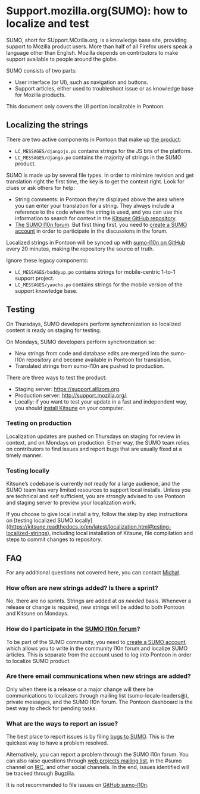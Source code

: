 # Support.mozilla.org(SUMO): how to localize and test

SUMO, short for SUpport.MOzilla.org, is a knowledge base site, providing support to Mozilla product users. More than half of all Firefox users speak a language other than English. Mozilla depends on contributors to make support available to people around the globe.

SUMO consists of two parts:

* User interface (or UI), such as navigation and buttons.
* Support articles, either used to troubleshoot issue or as knowledge base for Mozilla products.

This document only covers the UI portion localizable in Pontoon.

## Localizing the strings

There are two active components in Pontoon that make up [the product](https://pontoon.mozilla.org/projects/sumo):

* `LC_MESSAGES/djangojs.po` contains strings for the JS bits of the platform.
* `LC_MESSAGES/django.po` contains the majority of strings in the SUMO product.

SUMO is made up by several file types. In order to minimize revision and get translation right the first time, the key is to get the context right. Look for clues or ask others for help:

* String comments: in Pontoon they’re displayed above the area where you can enter your translation for a string. They always include a reference to the code where the string is used, and you can use this information to search for context in the [Kitsune GitHub repository](https://github.com/mozilla/kitsune).
* [The SUMO l10n forum](https://support.mozilla.org/forums/l10n-forum). But first thing first, you need to [create a SUMO account](https://support.mozilla.org/users/authcontributor) in order to participate in the discussions in the forum.

Localized strings in Pontoon will be synced up with [sumo-l10n on GitHub](https://github.com/mozilla-l10n/sumo-l10n) every 20 minutes, making the repository the source of truth.

Ignore these legacy components:

* `LC_MESSAGES/buddyup.po` contains strings for mobile-centric 1-to-1 support project.
* `LC_MESSAGES/yaocho.po` contains strings for the mobile version of the support knowledge base.

## Testing

On Thursdays, SUMO developers perform synchronization so localized content is ready on staging for testing.

On Mondays, SUMO developers perform synchronization so:

* New strings from code and database edits are merged into the sumo-l10n repository and become available in Pontoon for translation.
* Translated strings from sumo-l10n are pushed to production.

There are three ways to test the product:

* Staging server: https://support.allizom.org​.
* Production server: http://support.mozilla.org/.
* Locally: if you want to test your update in a fast and independent way, you should [install Kitsune](https://kitsune.readthedocs.io/en/latest/localization.html#testing-localized-strings) on your computer.

### Testing on production

Localization updates are pushed on Thursdays on staging for review in context, and on Mondays on production. Either way, the SUMO team relies on contributors to find issues and report bugs that are usually fixed at a timely manner.

### Testing locally

Kitsune’s codebase is currently not ready for a large audience, and the SUMO team has very limited resources to support local installs. Unless you are technical and self sufficient, you are strongly advised to use Pontoon and staging server to preview your localization work.

If you choose to give local install a try, follow the step by step instructions on [testing localized SUMO locally]((https://kitsune.readthedocs.io/en/latest/localization.html#testing-localized-strings), including local installation of Kitsune, file compilation and steps to commit changes to repository.

## FAQ

For any additional questions not covered here, you can contact [Michał](mailto:mdziewonski@mozilla.com).

### How often are new strings added? Is there a sprint?

No, there are no sprints. Strings are added at *as needed* basis. Whenever a release or change is required, new strings will be added to both Pontoon and Kitsune on Mondays.

### How do I participate in the [SUMO l10n forum](https://support.mozilla.org/en-US/forums/l10n-forum)?

To be part of the SUMO community, you need to [create a SUMO account](https://support.mozilla.org/en-US/users/authcontributor), which allows you to write in the community l10n forum and localize SUMO articles. This is separate from the account used to log into Pontoon in order to localize SUMO product.

### Are there email communications when new strings are added?

Only when there is a release or a major change will there be communications to localizers through mailing list (sumo-locale-leaders@), private messages, and the SUMO l10n forum. The Pontoon dashboard is the best way to check for pending tasks.

### What are the ways to report an issue?

The best place to report issues is by filing [bugs to SUMO](https://bugzilla.mozilla.org/enter_bug.cgi?product=support.mozilla.org&component=Localization). This is the quickest way to have a problem resolved.

Alternatively, you can report a problem through the SUMO l10n forum. You can also raise questions through [web projects mailing list](https://lists.mozilla.org/listinfo/dev-l10n-web), in the #sumo channel on [IRC](https://wiki.mozilla.org/IRC), and other social channels. In the end, issues identified will be tracked through Bugzilla.

It is not recommended to file issues on [GitHub sumo-l10n](https://github.com/mozilla-l10n/sumo-l10n/issues?q=is%3Aopen+is%3Aissue).
